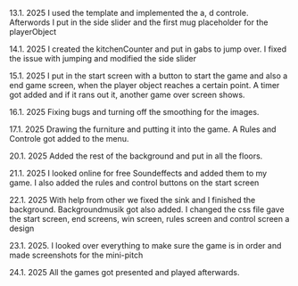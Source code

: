 13.1. 2025
I used the template and implemented the a, d controle. Afterwords I put in the side slider and the first mug placeholder for the playerObject

14.1. 2025
I created the kitchenCounter and put in gabs to jump over. I fixed the issue with jumping and modified the side slider

15.1. 2025
I put in the start screen with a button to start the game and also a end game screen, when the player object reaches a certain point. A timer got added and if it rans out it, another game over screen shows.

16.1. 2025
Fixing bugs and turning off the smoothing for the images.

17.1. 2025
Drawing the furniture and putting it into the game. A Rules and Controle got added to the menu.

20.1. 2025
Added the rest of the background and put in all the floors.

21.1. 2025
I looked online for free Soundeffects and added them to my game. I also added the rules and control buttons on the start screen

22.1. 2025
With help from other we fixed the sink and I finished the background. Backgroundmusik got also added. I changed the css file gave the start screen, end screens, win screen, rules screen and control  screen a design

23.1. 2025.
I looked over everything to make sure the game is in order and made screenshots for the mini-pitch

24.1. 2025
All the games got presented and played afterwards.
